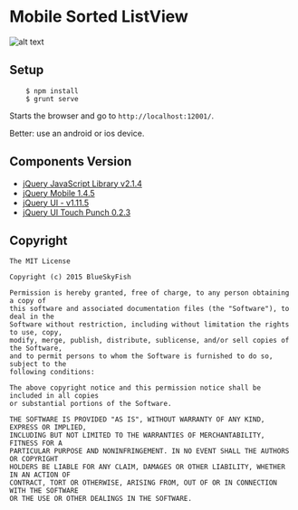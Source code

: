 
# Mobile Sorted ListView

![alt text](https://raw.githubusercontent.com/mulder3/mobile-sorted-listview/master/reorder-listitem.jpg)

## Setup

		$ npm install
		$ grunt serve

Starts the browser and go to `http://localhost:12001/`.

Better: use an android or ios device.

## Components Version

* [jQuery JavaScript Library v2.1.4](http://jquery.com)
* [jQuery Mobile 1.4.5](http://jquerymobile.com)
* [jQuery UI - v1.11.5](http://jqueryui.com)
* [jQuery UI Touch Punch 0.2.3](http://touchpunch.furf.com/)

## Copyright

	The MIT License

	Copyright (c) 2015 BlueSkyFish

	Permission is hereby granted, free of charge, to any person obtaining a copy of
	this software and associated documentation files (the "Software"), to deal in the
	Software without restriction, including without limitation the rights to use, copy,
	modify, merge, publish, distribute, sublicense, and/or sell copies of the Software,
	and to permit persons to whom the Software is furnished to do so, subject to the
	following conditions:

	The above copyright notice and this permission notice shall be included in all copies
	or substantial portions of the Software.

	THE SOFTWARE IS PROVIDED "AS IS", WITHOUT WARRANTY OF ANY KIND, EXPRESS OR IMPLIED,
	INCLUDING BUT NOT LIMITED TO THE WARRANTIES OF MERCHANTABILITY, FITNESS FOR A
	PARTICULAR PURPOSE AND NONINFRINGEMENT. IN NO EVENT SHALL THE AUTHORS OR COPYRIGHT
	HOLDERS BE LIABLE FOR ANY CLAIM, DAMAGES OR OTHER LIABILITY, WHETHER IN AN ACTION OF
	CONTRACT, TORT OR OTHERWISE, ARISING FROM, OUT OF OR IN CONNECTION WITH THE SOFTWARE
	OR THE USE OR OTHER DEALINGS IN THE SOFTWARE.
